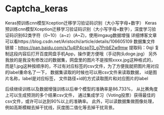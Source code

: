 # Captcha_keras
Keras预训练cnn模型Xception迁移学习验证码识别（大小写字母+数字）
Keras预训练cnn模型Xception迁移学习验证码识别（大小写字母+数字），深度学习验证码识别62类字符（0~10）（a~z）(A~Z)，使用imgaug数据增强
详细博客文章可以看https://blog.csdn.net/Aristochi/article/details/106605109
数据集文件
链接：https://pan.baidu.com/s/1u4IP4cspT0_g7PnbEZw9mw
提取码：0qji
复制这段内容后打开百度网盘手机App，操作更方便哦（手动狗头doge.jpg）
另外我放的是我没有修改过的数据集，网盘里的图片不是按照xxxx.jpg这种格式的，
而是1.jpg这种按顺序的，不过有对应标签的csv文件，为了方便我就把图片用对应的label重命名了一下，
数据集读取的时候也可以用csv文件来读取数据，
id是图片名称，label是对应标签，
文件路径+id的方式读取图片和对应图片的label

后续继续训练以及数据增强训练以后单个模型的准确率是86.733%，
从比赛角度上可以生成预测的多个结果csv文件，
通过集成学习（Voting投票）获得最佳的csv文件，或许可以达到90%以上的准确率。
此外，可以读数据集做图像处理，例如高斯模糊去掉干扰线，灰度图二值化等去掉干扰背景。
